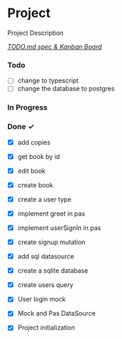 # Project

Project Description

<em>[TODO.md spec & Kanban Board](https://bit.ly/3fCwKfM)</em>

### Todo

- [ ] change to typescript  
- [ ] change the database to postgres  

### In Progress


### Done ✓

- [x] add copies  
- [x] get book by id  
- [x] edit book  
- [x] create book  
- [x] create a user type  
- [x] implement greet in pas  
- [x] implement userSignIn in pas  
- [x] create signup mutation  
- [x] add sql datasource  
- [x] create a sqlite database  
- [x] create users query  
- [x] User login mock  
- [x] Mock and Pas DataSource  
- [x] Project initialization  

